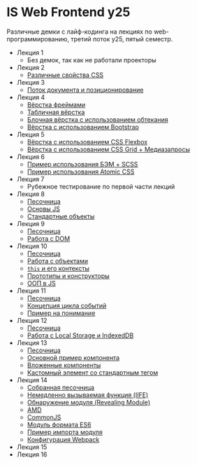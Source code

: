 # IS Web Frontend y25

Различные демки с лайф-кодинга на лекциях по web-программированию, третий поток y25, пятый семестр.

* Лекция 1
  * Без демок, так как не работали проекторы
* Лекция 2
  * [Различные свойства CSS](https://bakasarus.github.io/web-frontend-y25/lecture-2/)
* Лекция 3
  * [Поток документа и позиционирование](https://bakasarus.github.io/web-frontend-y25/lecture-3/)
* Лекция 4
  * [Вёрстка фреймами](https://bakasarus.github.io/web-frontend-y25/lecture-4/frameset)
  * [Табличная вёрстка](https://bakasarus.github.io/web-frontend-y25/lecture-4/table)
  * [Блочная вёрстка с использованием обтекания](https://bakasarus.github.io/web-frontend-y25/lecture-4/)
  * [Вёрстка с использованием Bootstrap](https://bakasarus.github.io/web-frontend-y25/lecture-4/bootstrap)
* Лекция 5
  * [Вёрстка с использованием CSS Flexbox](https://bakasarus.github.io/web-frontend-y25/lecture-5/flexbox)
  * [Вёрстка с использованием CSS Grid + Медиазапросы](https://bakasarus.github.io/web-frontend-y25/lecture-5/grid)
* Лекция 6
  * [Пример использования БЭМ + SCSS](https://bakasarus.github.io/web-frontend-y25/lecture-6/bem)
  * [Пример использования Atomic CSS](https://bakasarus.github.io/web-frontend-y25/lecture-6/atomic)
* Лекция 7
  * Рубежное тестирование по первой части лекций
* Лекция 8
  * [Песочница](https://bakasarus.github.io/web-frontend-y25/lecture-8/)
  * [Основы JS](lecture-8/main.js)
  * [Стандартные объекты](lecture-8/std.js)
* Лекция 9
  * [Песочница](https://bakasarus.github.io/web-frontend-y25/lecture-9/)
  * [Работа с DOM](lecture-9/script.js)
* Лекция 10
  * [Песочница](https://bakasarus.github.io/web-frontend-y25/lecture-10/)
  * [Работа с объектами](lecture-10/objects.js)
  * [`this` и его контексты](lecture-10/this.js)
  * [Прототипы и конструкторы](lecture-10/prototypes.js)
  * [ООП в JS](lecture-10/oop.js)
* Лекция 11
  * [Песочница](https://bakasarus.github.io/web-frontend-y25/lecture-11/)
  * [Концепция цикла событий](lecture-11/script.js)
  * [Пример на понимание](lecture-11/example.js)
* Лекция 12
  * [Песочница](https://bakasarus.github.io/web-frontend-y25/lecture-12/)
  * [Работа с Local Storage и IndexedDB](lecture-12/script.js)
* Лекция 13
  * [Песочница](https://bakasarus.github.io/web-frontend-y25/lecture-13/)
  * [Основной пример компонента](lecture-13/info-card.js)
  * [Вложенные компоненты](lecture-13/nested-example.js)
  * [Кастомный элемент со стандартным тегом](lecture-13/alert-button.js)
* Лекция 14
  * [Собранная песочница](https://bakasarus.github.io/web-frontend-y25/lecture-14/dist)
  * [Немедленно вызываемая функция (IIFE)](lecture-14/src/iife.js)
  * [Обнаружение модуля (Revealing Module)](lecture-14/src/revealing-module.js)
  * [AMD](lecture-14/src/amd.js)
  * [CommonJS](lecture-14/src/common.js)
  * [Модуль формата ES6](lecture-14/src/users.js)
  * [Пример импорта модуля](lecture-14/src/index.js)
  * [Конфигурация Webpack](lecture-14/webpack.config.js)
* Лекция 15
* Лекция 16
